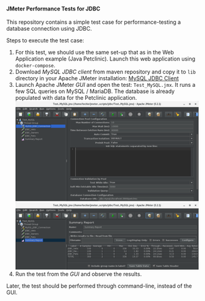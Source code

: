 #### JMeter Performance Tests for JDBC
This repository contains a simple test case for performance-testing a database connection using JDBC.

Steps to execute the test case:

1. For this test, we should use the same set-up that as in the Web Application example (Java Petclinic). Launch this web application using `docker-compose`.
2. Download *MySQL JDBC client* from maven repository and copy it to `lib` directory in your Apache JMeter installation: [MySQL JDBC Client](https://repo1.maven.org/maven2/mysql/mysql-connector-java/8.0.19/mysql-connector-java-8.0.19.jar)
3. Launch Apache JMeter *GUI* and open the test: `Test_MySQL.jmx`. It runs a few SQL queries on MySQL / MariaDB. The database is already populated with data for the Petclinic application.
![JDBC Test](https://github.com/techyugadi/jmeter_scripts/blob/master/img/jmeter04.png) 
![JDBC Test Results](https://github.com/techyugadi/jmeter_scripts/blob/master/img/jmeter05.png) 
4. Run the test from the *GUI* and observe the results.

Later, the test should be performed through command-line, instead of the GUI.
